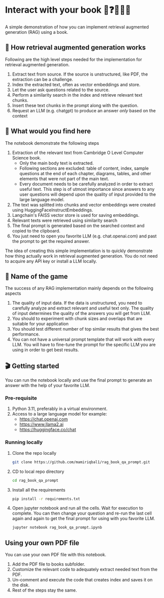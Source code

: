 # Interact with your book 📖❓🙋🏻‍♀️

A simple demonstration of how you can implement retrieval augmented generation (RAG) using a book.

## 🚀 How retrieval augmented generation works

Following are the high level steps needed for the implementation for retrieval augmented generation.

1. Extract text from source. If the source is unstructured, like PDF, the extraction can be a challenge.
2. Index the extracted text, often as vector embeddings and store.
3. Let the user ask questions related to the source.
4. Perform a similarity search in the index and retrieve relevant text chunks.
5. Insert these text chunks in the prompt along with the question.
6. Request an LLM (e.g. chatgpt) to produce an answer *only* based on the context

## 🌟 What would you find here

The notebook demonstrate the following steps 

1. Extraction of the relevant text from Cambridge O Level Computer Science book.
    - Only the main body text is extracted.
    - Following sections are excluded: table of content, index, sample questions at the end of each chapter, diagrams, tables, and other elements that were not part of the main text.
    - Every document needs to be carefully analyzed in order to extract useful text. This step is of utmost importance since answers to any user questions will depend upon the quality of input provided to the large language model.
2. The text was splitted into chunks and vector embeddings were created using HuggingFaceInstructEmbeddings.
3. Langchain's FAISS vector store is used for saving embeddings.
4. Relevant texts were retrieved using similarity search
5. The final prompt is generated based on the searched context and copied to the clipboard.
6. You just need to open you favorite LLM (e.g. chat.openai.com) and past the prompt to get the required answer.

The idea of creating this simple implementation is to quickly demonstrate how thing actually work in retrieval augmented generation. You do not need to acquire any API key or install a LLM locally.

## 🧨 Name of the game

The success of any RAG implementation mainly depends on the following aspects

1. The quality of input data. If the data is unstructured, you need to carefully analyze and extract relevant and useful text only. The quality of input determines the quality of the answers you will get from LLM.
2. You should to experiment with chunk sizes and overlaps that are suitable for your application
3. You should test different number of top similar results that gives the best performance.
4. You can not have a universal prompt template that will work with every LLM. You will have to fine-tune the prompt for the specific LLM you are using in order to get best results.

## 🎬 Getting started

You can run the notebook locally and use the final prompt to generate an answer with the help of your favorite LLM.

### Pre-requisite

1. Python 3.11, preferably in a virtual environment.
2. Access to a large language model for example:
    - <https://chat.openai.com>
    - <https://www.llama2.ai>
    - <https://huggingface.co/chat>

### Running locally

1. Clone the repo locally

    ```bash
    git clone https://github.com/mamiriqbal1/rag_book_qa_prompt.git
    ```

2. CD to local repo directory

    ```bash
    cd rag_book_qa_prompt
    ```

3. Install all the requirements

    ```bash
    pip install -r requirements.txt
    ```

4. Open jupyter notebook and run all the cells. Wait for execution to complete. You can then change your question and re-run the last cell again and again to get the final prompt for using with you favorite LLM.

    ```bash
    jupyter notebook rag_book_qa_prompt.ipynb
    ```


## Using your own PDF file

You can use your own PDF file with this notebook.

1. Add the PDF file to books subfolder.
2. Customize the relevant code to adequately extract needed text from the PDF.
3. Un-comment and execute the code that creates index and saves it on the disk.
4. Rest of the steps stay the same.
